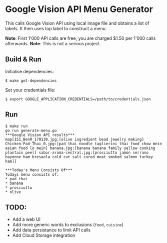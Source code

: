 # Google Vision API Menu Generator

This calls Google Vision API using local image file and obtains a list of labels. It then uses top label to construct a menu.

**Note**: First 1'000 API calls are free, you are charged $1.50 per 1'000 calls afterwards. 
**Note**: This is not a serious project. 

## Build & Run

Initialise dependencies:
```
$ make get-dependencies
```

Set your credentials file:
```
$ export GOOGLE_APPLICATION_CREDENTIALS=/path/to/credentials.json
```

## Run
```
$ make run
go run generate-menu.go
***Google Vision API results***
map[151_BenR_170130.jpg:[olive ingredient bead jewelry making] Chicken-Pad-Thai_0.jpg:[pad thai noodle taglierini thai food chow mein asian food lo mein] banana.jpg:[banana banana family yellow cooking plantain peel] sabor-aroma-central.jpg:[prosciutto jamón serrano bayonne ham bresaola cold cut salt cured meat smoked salmon turkey ham]]

***Today's Menu Consists Of***
Todays menu consists of:
* pad thai
* banana
* prosciutto
* olive
```

## TODO: 
* Add a web UI
* Add more generic words to exclusions (`food`, `cuisine`)
* Add data persistance to limit API calls
* Add Cloud Storage integration
